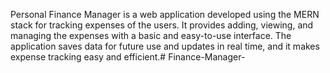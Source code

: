 Personal Finance Manager is a web application developed using the MERN stack for tracking expenses of the users. It provides adding, viewing, and managing the expenses with a basic and easy-to-use interface. The application saves data for future use and updates in real time, and it makes expense tracking easy and efficient.# Finance-Manager-
